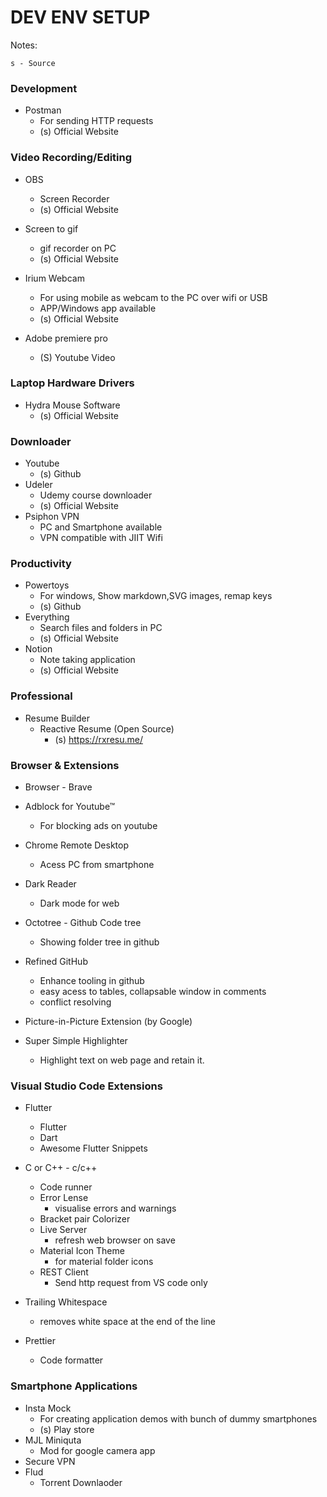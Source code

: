 # DEV ENV SETUP

Notes:
```
s - Source
```

### Development
- Postman
    - For sending HTTP requests
    - (s) Official Website

### Video Recording/Editing
- OBS
    - Screen Recorder
    - (s) Official Website

- Screen to gif
    - gif recorder on PC
    - (s) Official Website

- Irium Webcam
    - For using mobile as webcam to the PC over wifi or USB
    - APP/Windows app available
    - (s) Official Website
- Adobe premiere pro
    - (S) Youtube Video

### Laptop Hardware Drivers

- Hydra Mouse Software
    - (s) Official Website

### Downloader

- Youtube
    - (s) Github
- Udeler
    - Udemy course downloader
    - (s) Official Website
- Psiphon VPN
    - PC and Smartphone available
    - VPN compatible with JIIT Wifi


### Productivity
- Powertoys
    - For windows, Show markdown,SVG images, remap keys
    - (s) Github
- Everything
    - Search files and folders in PC
    - (s) Official Website
- Notion
    - Note taking application
    - (s) Official Website

### Professional

- Resume Builder
    - Reactive Resume (Open Source)
        - (s) https://rxresu.me/

### Browser & Extensions

- Browser - Brave

- Adblock for Youtube™
    - For blocking ads on youtube

- Chrome Remote Desktop
    - Acess PC from smartphone

- Dark Reader
    - Dark mode for web

- Octotree - Github Code tree
    - Showing folder tree in github

- Refined GitHub
    - Enhance tooling in github
    - easy acess to tables, collapsable window in comments
    - conflict resolving


- Picture-in-Picture Extension (by Google)

- Super Simple Highlighter
    - Highlight text on web page and retain it.

### Visual Studio Code Extensions

- Flutter
     - Flutter
     - Dart
     - Awesome Flutter Snippets

- C or C++
        - c/c++
    - Code runner
    - Error Lense
        - visualise errors and warnings
    - Bracket pair Colorizer
    - Live Server
        - refresh web browser on save
    - Material Icon Theme
        - for material folder icons
    - REST Client
        - Send http request from VS code only
- Trailing Whitespace
    - removes white space at the end of the line
- Prettier
    - Code formatter


### Smartphone Applications

- Insta Mock
    - For creating application demos with bunch of dummy smartphones
    - (s) Play store
- MJL Miniquta
    - Mod for google camera app
- Secure VPN
- Flud
    - Torrent Downlaoder


